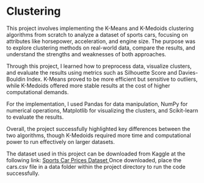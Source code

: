 # Clustering
This project involves implementing the K-Means and K-Medoids clustering algorithms from scratch to analyze a dataset of sports cars, focusing on attributes like horsepower, acceleration, and engine size. The purpose was to explore clustering methods on real-world data, compare the results, and understand the strengths and weaknesses of both approaches.

Through this project, I learned how to preprocess data, visualize clusters, and evaluate the results using metrics such as Silhouette Score and Davies-Bouldin Index. K-Means proved to be more efficient but sensitive to outliers, while K-Medoids offered more stable results at the cost of higher computational demands.

For the implementation, I used Pandas for data manipulation, NumPy for numerical operations, Matplotlib for visualizing the clusters, and Scikit-learn to evaluate the results.

Overall, the project successfully highlighted key differences between the two algorithms, though K-Medoids required more time and computational power to run effectively on larger datasets.

The dataset used in this project can be downloaded from Kaggle at the following link:
[Sports Car Prices Dataset
](https://www.kaggle.com/datasets/rkiattisak/sports-car-prices-dataset?resource=download)
Once downloaded, place the cars.csv file in a data folder within the project directory to run the code successfully.








